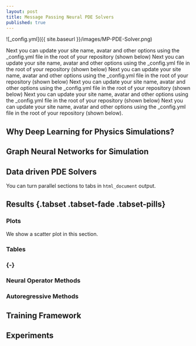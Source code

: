 ```yaml
---
layout: post
title: Message Passing Neural PDE Solvers
published: true
---
```

![_config.yml]({{ site.baseurl }}/images/MP-PDE-Solver.png)

Next you can update your site name, avatar and other options using the _config.yml file in the root of your repository (shown below) Next you can update your site name, avatar and other options using the _config.yml file in the root of your repository (shown below) Next you can update your site name, avatar and other options using the _config.yml file in the root of your repository (shown below) Next you can update your site name, avatar and other options using the _config.yml file in the root of your repository (shown below) Next you can update your site name, avatar and other options using the _config.yml file in the root of your repository (shown below) Next you can update your site name, avatar and other options using the _config.yml file in the root of your repository (shown below).

## Why Deep Learning for Physics Simulations?

## Graph Neural Networks for Simulation

## Data driven PDE Solvers

You can turn parallel sections to tabs in `html_document` output.

## Results {.tabset .tabset-fade .tabset-pills}

### Plots

We show a scatter plot in this section.


### Tables

### {-}


### Neural Operator Methods
### Autoregressive Methods

## Training Framework

## Experiments
